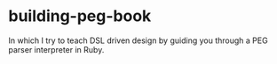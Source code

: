 building-peg-book
=================

In which I try to teach DSL driven design by guiding you through a PEG parser interpreter in Ruby.
